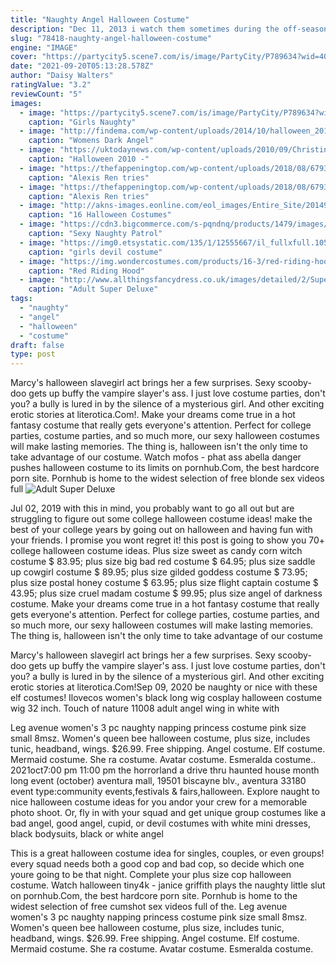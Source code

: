 ```yaml
---
title: "Naughty Angel Halloween Costume"
description: "Dec 11, 2013 i watch them sometimes during the off-season but between halloween and new-years eve, i will usually watch about 100 christmas movies. I make the list of my watch list"
slug: "78418-naughty-angel-halloween-costume"
engine: "IMAGE"
cover: "https://partycity5.scene7.com/is/image/PartyCity/P789634?wid=400"
date: "2021-09-20T05:13:28.578Z"
author: "Daisy Walters"
ratingValue: "3.2"
reviewCount: "5"
images:
  - image: "https://partycity5.scene7.com/is/image/PartyCity/P789634?wid=400"
    caption: "Girls Naughty"
  - image: "http://findema.com/wp-content/uploads/2014/10/halloween_2014647.jpg"
    caption: "Womens Dark Angel"
  - image: "https://uktodaynews.com/wp-content/uploads/2010/09/Christina-Aguilera.jpg"
    caption: "Halloween 2010 -"
  - image: "https://thefappeningtop.com/wp-content/uploads/2018/08/6793-Alexis-Ren-sexy-selection-3-TheFappeningTop.com_.jpg"
    caption: "Alexis Ren tries"
  - image: "https://thefappeningtop.com/wp-content/uploads/2018/08/6793-Alexis-Ren-sexy-selection-37-TheFappeningTop.com_.jpg"
    caption: "Alexis Ren tries"
  - image: "http://akns-images.eonline.com/eol_images/Entire_Site/2014913/rs_634x1024-141013105557-634-10sexy-halloween-costume.ls.101314.jpg"
    caption: "16 Halloween Costumes"
  - image: "https://cdn3.bigcommerce.com/s-pqndnq/products/1479/images/17318/R1495_a__80697.1473268896.400.600.jpg?c=2"
    caption: "Sexy Naughty Patrol"
  - image: "https://img0.etsystatic.com/135/1/12555667/il_fullxfull.1057270788_1dn1.jpg"
    caption: "girls devil costume"
  - image: "https://img.wondercostumes.com/products/16-3/red-riding-hood-women-costume.jpg"
    caption: "Red Riding Hood"
  - image: "http://www.allthingsfancydress.co.uk/images/detailed/2/Super-_Deluxe-_Superman-_Costume.jpg"
    caption: "Adult Super Deluxe"
tags:
  - "naughty"
  - "angel"
  - "halloween"
  - "costume"
draft: false
type: post
---
```


Marcy's halloween slavegirl act brings her a few surprises. Sexy scooby-doo gets up buffy the vampire slayer's ass. I just love costume parties, don't you? a bully is lured in by the silence of a mysterious girl. And other exciting erotic stories at literotica.Com!. Make your dreams come true in a hot fantasy costume that really gets everyone's attention. Perfect for college parties, costume parties, and so much more, our sexy halloween costumes will make lasting memories. The thing is, halloween isn't the only time to take advantage of our costume. Watch mofos - phat ass abella danger pushes halloween costume to its limits on pornhub.Com, the best hardcore porn site. Pornhub is home to the widest selection of free blonde sex videos full
![Adult Super Deluxe](http://www.allthingsfancydress.co.uk/images/detailed/2/Super-_Deluxe-_Superman-_Costume.jpg "Adult Super Deluxe")

Jul 02, 2019 with this in mind, you probably want to go all out but are struggling to figure out some college halloween costume ideas! make the best of your college years by going out on halloween and having fun with your friends. I promise you wont regret it! this post is going to show you 70+ college halloween costume ideas. Plus size sweet as candy corn witch costume $ 83.95; plus size big bad red costume $ 64.95; plus size saddle up cowgirl costume $ 89.95; plus size gilded goddess costume $ 73.95; plus size postal honey costume $ 63.95; plus size flight captain costume $ 43.95; plus size cruel madam costume $ 99.95; plus size angel of darkness costume. Make your dreams come true in a hot fantasy costume that really gets everyone&#39;s attention. Perfect for college parties, costume parties, and so much more, our sexy halloween costumes will make lasting memories. The thing is, halloween isn&#39;t the only time to take advantage of our costume
<!--inArticleAds-->

<!--galleryOne-->

Marcy's halloween slavegirl act brings her a few surprises. Sexy scooby-doo gets up buffy the vampire slayer's ass. I just love costume parties, don't you? a bully is lured in by the silence of a mysterious girl. And other exciting erotic stories at literotica.Com!Sep 09, 2020 be naughty or nice with these elf costumes!  Ilovecos women's black long wig cosplay halloween costume wig 32 inch. Touch of nature 11008 adult angel wing in white with
<!--inArticleAds-->

<!--galleryTwo-->

Leg avenue women's 3 pc naughty napping princess costume pink size small 8msz.  Women's queen bee halloween costume, plus size, includes tunic, headband, wings. $26.99. Free shipping. Angel costume. Elf costume. Mermaid costume. She ra costume. Avatar costume. Esmeralda costume.. 2021oct7:00 pm 11:00 pm the horrorland a drive thru haunted house month long event (october) aventura mall, 19501 biscayne blv., aventura 33180 event type:community events,festivals & fairs,halloween. Explore naught to nice halloween costume ideas for you andor your crew for a memorable photo shoot. Or, fly in with your squad and get unique group costumes like a bad angel, good angel, cupid, or devil costumes with white mini dresses, black bodysuits, black or white angel
<!--galleryThree-->

This is a great halloween costume idea for singles, couples, or even groups! every squad needs both a good cop and bad cop, so decide which one youre going to be that night. Complete your plus size cop halloween costume. Watch halloween tiny4k - janice griffith plays the naughty little slut on pornhub.Com, the best hardcore porn site. Pornhub is home to the widest selection of free cumshot sex videos full of the. Leg avenue women's 3 pc naughty napping princess costume pink size small 8msz.  Women's queen bee halloween costume, plus size, includes tunic, headband, wings. $26.99. Free shipping. Angel costume. Elf costume. Mermaid costume. She ra costume. Avatar costume. Esmeralda costume.